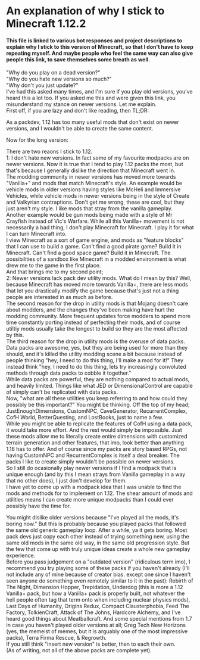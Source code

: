 # An explanation of why I stick to Minecraft 1.12.2
#### This file is linked to various bot responses and project descriptions to explain why I stick to this version of Minecraft, so that I don't have to keep repeating myself. And maybe people who feel the same way can also give people this link, to save themselves some breath as well.
"Why do you play on a dead version?"  
"Why do you hate new versions so much?"  
"Why don't you just update?"  
I've had this asked many times, and I'm sure if you play old versions, you've heard this a lot too. If you asked me this and were given this link, you misunderstand my stance on newer versions. Let me explain.  
First off, if you are lazy and don't like reading, then TL;DR:  

As a packdev, 1.12 has too many useful mods that don't exist on newer versions, and I wouldn't be able to create the same content.  

Now for the long version:  

There are two reaons I stick to 1.12.  
1: I don't hate new versions. In fact some of my favourite modpacks are on newer versions. Now it is true that I tend to play 1.12 packs the most, but that's because I generally dislike the direction that Minecraft went in.  
The modding community in newer versions has moved more towards "Vanilla+" and mods that match Minecraft's style. An example would be vehicle mods in older versions having styles like McHeli and Immersive Vehicles, while vehicle mods in newer versions being in the style of Create and Valkyrian contraptions. Don't get me wrong, these are cool, but they just aren't my style. I like mods that stray from the vanilla gameplay.  
Another example would be gun mods being made with a style of Mr Crayfish instead of Vic's Warfare. While all this Vanilla+ movement is not necessarily a bad thing, I don't play Minecraft for Minecraft. I play it for what I can turn Minecraft into.  
I view Minecraft as a sort of game engine, and mods as "feature blocks" that I can use to build a game. Can't find a good pirate game? Build it in Minecraft. Can't find a good space game? Build it in Minecraft. The possibilities of a sandbox like Minecraft in a modded environment is what drew me to the game in the first place.  
And that brings me to my second point;  
2: Newer versions lack pack dev utility mods. What do I mean by this? Well, because Minecraft has moved more towards Vanilla+, there are less mods that let you drastically modify the game because that's just not a thing people are interested in as much as before.  
The second reason for the drop in utility mods is that Mojang doesn't care about modders, and the changes they've been making have hurt the modding community. More frequent updates force modders to spend more time constantly porting instead of perfecting their mods, and of course utiltiy mods usually take the longest to build so they are the most affected by this.  
The third reason for the drop in utility mods is the overuse of data packs. Data packs are awesome, yes, but they are being used for more than they should, and it's killed the utility modding scene a bit because instead of people thinking "hey, I need to do this thing, I'll make a mod for it!" They instead think "hey, I need to do this thing, lets try increasingly convoluted methods through data packs to cobble it together."  
While data packs are powerful, they are nothing compared to actual mods, and heavily limited. Things like what JED or DimensionalControl are capable of simply can't be replicated with data packs.  
Now, "what are all these utilities you keep referring to and how could they possibly be this important?" You might be thinking. Off the top of my head; JustEnoughDimensions, CustomNPC, CaveGenerator, RecurrentComplex, CofH World, BetterQuesting, and LostBooks, just to name a few.  
While you might be able to replicate the features of CofH using a data pack, it would take more effort. And the rest would simply be impossible. Just these mods allow me to literally create entire dimensions with customized terrain generation and other features, that imo, look better than anything 1.18 has to offer. And of course since my packs are story based RPGs, not having CustomNPC and RecurrentComplex is itself a deal breaker. The packs I like to create simply wouldn't be possible on newer versions.  
So I still do ocasionally play newer versions if I find a modpack that is unique enough (and by this I mean strays from Vanilla gameplay in a way that no other does), I just don't develop for them.  
I have yet to come up with a modpack idea that I was unable to find the mods and methods for to implement on 1.12. The shear amount of mods and utilities means I can create more unique modpacks than I could ever possibly have the time for.  

You might dislike older versions because "I've played all the mods, it's boring now." But this is probably because you played packs that followed the same old generic gameplay loop. After a while, ya it gets boring. Most pack devs just copy each other instead of trying something new, using the same old mods in the same old way, in the same old progression style. But the few that come up with truly unique ideas create a whole new gameplay experience.  
Before you pass judgement on a "outdated version" (ridiculous term imo), I recommend you try playing some of these packs if you haven't already (I'll not include any of mine because of creator bias. except one since I haven't seen anyone do something even remotely similar to it in the past): Rebirth of The Night, Dimension Hopper, Trepidation, Underdog (this is more a 1.12 Vanilla+ pack, but how a Vanilla+ pack is properly built, not whatever the hell people often tag that term onto when including nuclear physics mods), Last Days of Humanity, Origins Redux, Compact Clausterphobia, Feed The Factory, TolkienCraft, Attack of The Johns, Hardcore Alchemy, and I've heard good things about Meatballcraft. And some special mentions from 1.7 in case you haven't played older versions at all; Greg Tech New Horizons (yes, the memeist of memes, but it is arguably one of the most impressive packs), Terra Firma Rescue, & Regrowth.   
If you still think "insert new version" is better, then to each their own.  
(As of writing, not all of the above packs are complete yet).
